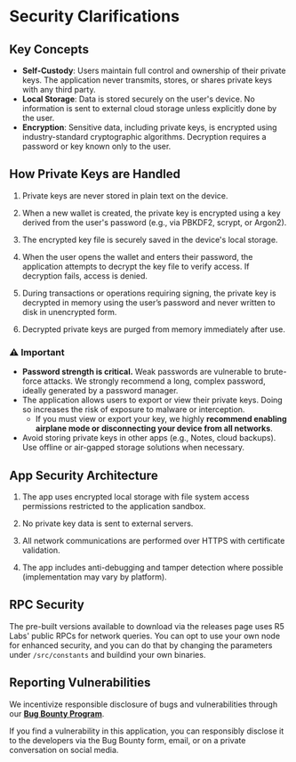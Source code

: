 # Security Clarifications

## Key Concepts

* **Self-Custody**: Users maintain full control and ownership of their private keys. The application never transmits, stores, or shares private keys with any third party.
* **Local Storage**: Data is stored securely on the user's device. No information is sent to external cloud storage unless explicitly done by the user.
* **Encryption**: Sensitive data, including private keys, is encrypted using industry-standard cryptographic algorithms. Decryption requires a password or key known only to the user.

## How Private Keys are Handled

1) Private keys are never stored in plain text on the device.

2) When a new wallet is created, the private key is encrypted using a key derived from the user's password (e.g., via PBKDF2, scrypt, or Argon2).

3) The encrypted key file is securely saved in the device's local storage.

4) When the user opens the wallet and enters their password, the application attempts to decrypt the key file to verify access. If decryption fails, access is denied.

5) During transactions or operations requiring signing, the private key is decrypted in memory using the user’s password and never written to disk in unencrypted form.

6) Decrypted private keys are purged from memory immediately after use.
   
### ⚠️ Important

* **Password strength is critical.** Weak passwords are vulnerable to brute-force attacks. We strongly recommend a long, complex password, ideally generated by a password manager.
* The application allows users to export or view their private keys. Doing so increases the risk of exposure to malware or interception.
  * If you must view or export your key, we highly **recommend enabling airplane mode or disconnecting your device from all networks**.
* Avoid storing private keys in other apps (e.g., Notes, cloud backups). Use offline or air-gapped storage solutions when necessary.

## App Security Architecture

1) The app uses encrypted local storage with file system access permissions restricted to the application sandbox.

2) No private key data is sent to external servers.

3) All network communications are performed over HTTPS with certificate validation.

4) The app includes anti-debugging and tamper detection where possible (implementation may vary by platform).

## RPC Security

The pre-built versions available to download via the releases page uses R5 Labs' public RPCs for network queries. You can opt to use your own node for enhanced security, and you can do that by changing the parameters under `/src/constants` and buildind your own binaries.

## Reporting Vulnerabilities

We incentivize responsible disclosure of bugs and vulnerabilities through our [**Bug Bounty Program**](https://docs.r5.network/bug-bounty-program).

If you find a vulnerability in this application, you can responsibly disclose it to the developers via the Bug Bounty form, email, or on a private conversation on social media.
